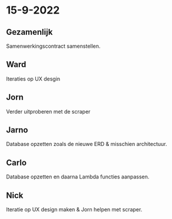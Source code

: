 # 15-9-2022 

## Gezamenlijk 
Samenwerkingscontract samenstellen.

## Ward
Iteraties op UX desgin

## Jorn 
Verder uitproberen met de scraper

## Jarno
Database opzetten zoals de nieuwe ERD & misschien architectuur.

## Carlo
Database opzetten en daarna Lambda functies aanpassen.

## Nick
Iteratie op UX design maken & Jorn helpen met scraper.

